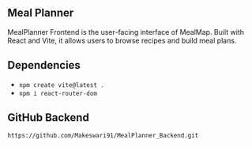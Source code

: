 ## Meal Planner ##
MealPlanner Frontend is the user-facing interface of MealMap. Built with React and Vite, it allows users to browse recipes and build meal plans.

## Dependencies ##
- `npm create vite@latest .`
- `npm i react-router-dom`

## GitHub Backend ##

`https://github.com/Makeswari91/MealPlanner_Backend.git`